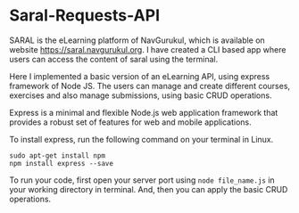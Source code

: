 # Saral-Requests-API

SARAL is the eLearning platform of NavGurukul, which is available on website https://saral.navgurukul.org. I have created a CLI based app where users can access the content of saral using the terminal.

Here I implemented a basic version of an eLearning API, using express framework of Node JS. The users can manage and create different courses, exercises and also manage submissions, using basic CRUD operations.

Express is a minimal and flexible Node.js web application framework that provides a robust set of features for web and mobile applications.

To install express, run the following command on your terminal in Linux.

```
sudo apt-get install npm
npm install express --save
```
To run your code, first open your server port using `node file_name.js` in your working directory in terminal. And, then you can apply the basic CRUD operations.
